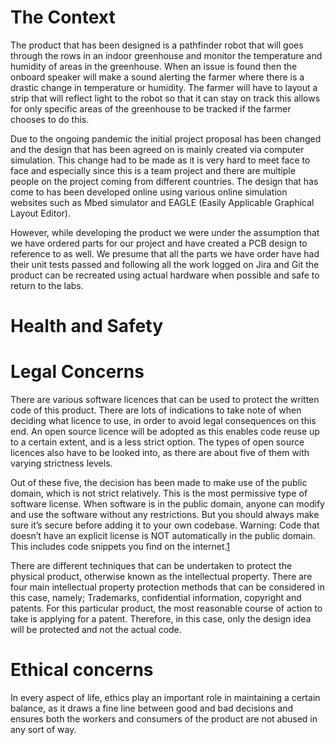 # The Context
The product that has been designed is a pathfinder robot that will goes through the rows in an indoor greenhouse and monitor the temperature and humidity of areas in the greenhouse. When an issue is found then the onboard speaker will make a sound alerting the farmer where there is a drastic change in temperature or humidity. The farmer will have to layout a strip that will reflect light to the robot so that it can stay on track this allows for only specific areas of the greenhouse to be tracked if the farmer chooses to do this.

Due to the ongoing pandemic the initial project proposal has been changed and the design that has been agreed on is mainly created via computer simulation. This change had to be made as it is very hard to meet face to face and especially since this is a team project and there are multiple people on the project coming from different countries. The design that has come to has been developed online using various online simulation websites such as Mbed simulator and EAGLE (Easily Applicable Graphical Layout Editor).

However, while developing the product we were under the assumption that we have ordered parts for our project and have created a PCB design to reference to as well. We presume that all the parts we have order have had their unit tests passed and following all the work logged on Jira and Git the product can be recreated using actual hardware when possible and safe to return to the labs.



# Health and Safety




# Legal Concerns
There are various software licences that can be used to protect the written code of this product. There are lots of indications to take note of when deciding what licence to use, in order to avoid legal consequences on this end. An open source licence will be adopted as this enables code reuse up to a certain extent, and is a less strict option. The types of open source licences also have to be looked into, as there are about five of them with varying strictness levels. 

Out of these five, the decision has been made to make use of the public domain, which is not strict relatively. This is the most permissive type of software license. When software is in the public domain, anyone can modify and use the software without any restrictions. But you should always make sure it’s secure before adding it to your own codebase. Warning: Code that doesn’t have an explicit license is NOT automatically in the public domain. This includes code snippets you find on the internet.[1](https://www.synopsys.com/blogs/software-security/5-types-of-software-licenses-you-need-to-understand/)

There are different techniques that can be undertaken to protect the physical product, otherwise known as the intellectual property. There are four main intellectual property protection methods that can be considered in this case, namely; Trademarks, confidential information, copyright and patents. For this particular product, the most reasonable course of action to take is applying for a patent. Therefore, in this case, only the design idea will be protected and not the actual code.




# Ethical concerns
In every aspect of life, ethics play an important role in maintaining a certain balance, as it draws a fine line between good and bad decisions and ensures both the workers and consumers of the product are not abused in any sort of way.
